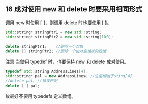 
## 16 成对使用 new 和 delete 时要采用相同形式
调用 new 时使用 [ ]，则调用 delete 时也要使用 [ ]。
```cpp
std::string* stringPtr1 = new std::string;
std::string* stringPtr2 = new std::string[100];
...
delete stringPtr1;    //删除一个对象
delete [] stringPtr2; //删除一个由对象组成的数组
```
注意 当使用 typedef 时，也要保持 new 和 delete 成对使用。
```cpp
typedef std::string AddressLines[4];
std::string* pal = new AddressLines; //这里相当于sting[4]
//delete pal; //错误匹配
delete [ ] pal;
```
故最好不要用 typedefs 定义数组。
